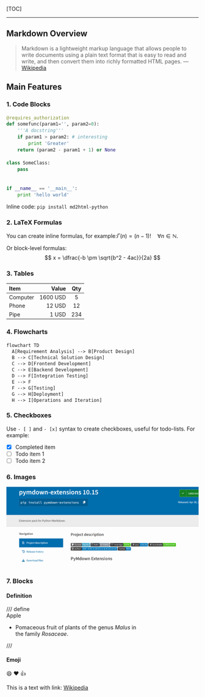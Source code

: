 [TOC]

---

## Markdown Overview

> Markdown is a lightweight markup language that allows people to write documents using a plain text format that is easy to read and write, and then convert them into richly formatted HTML pages. — [Wikipedia](https://en.wikipedia.org/wiki/Markdown)


## Main Features

### 1. Code Blocks

```python
@requires_authorization
def somefunc(param1='', param2=0):
    '''A docstring'''
    if param1 > param2: # interesting
        print 'Greater'
    return (param2 - param1 + 1) or None

class SomeClass:
    pass


if __name__ == '__main__':
    print 'hello world'
```

Inline code: `pip install md2html-python`

### 2. LaTeX Formulas

You can create inline formulas, for example:$\Gamma(n) = (n-1)!\quad\forall n\in\mathbb N$.

Or block-level formulas:  
$$
x = \dfrac{-b \pm \sqrt{b^2 - 4ac}}{2a}
$$

### 3. Tables

| Item      |    Value | Qty  |
| :-------- | --------:| :--: |
| Computer  | 1600 USD |  5   |
| Phone     |   12 USD |  12  |
| Pipe      |    1 USD | 234  |

### 4. Flowcharts

```mermaid
flowchart TD
  A[Requirement Analysis] --> B[Product Design]
  B --> C[Technical Solution Design]
  C --> D[Frontend Development]
  C --> E[Backend Development]
  D --> F[Integration Testing]
  E --> F
  F --> G[Testing]
  G --> H[Deployment]
  H --> I[Operations and Iteration]
```

### 5. Checkboxes

Use `- [ ]` and `- [x]` syntax to create checkboxes, useful for todo-lists. For example:

- [x] Completed item  
- [ ] Todo item 1  
- [ ] Todo item 2

### 6. Images

![picture](./demo.png)

### 7. Blocks

#### Definition

/// define  
Apple

- Pomaceous fruit of plants of the genus *Malus* in  
  the family *Rosaceae*.

///


#### Emoji

:smile: :heart: :thumbsup:


This is a text with link: [Wikipedia](https://en.wikipedia.org/wiki/Markdown)
